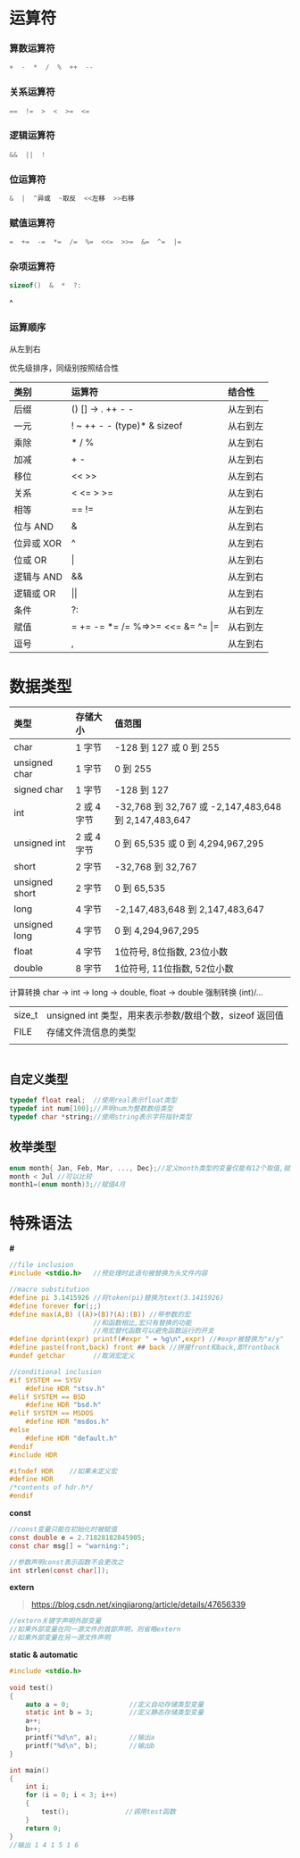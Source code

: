 # 运算符

### 算数运算符

```c
+  -  *  /  %  ++  --
```

### 关系运算符

```c
==  !=  >  <  >=  <=
```

### 逻辑运算符

```c
&&  ||  !
```

### 位运算符

```c
&  |  ^异或  ~取反  <<左移  >>右移
```

### 赋值运算符

```c
=  +=  -=  *=  /=  %=  <<=  >>=  &=  ^=  |=  
```

### 杂项运算符

```c
sizeof()  &  *  ?:
```

^

### 运算顺序

从左到右

优先级排序，同级别按照结合性

| 类别       | 运算符                            | 结合性   |
| :--------- | :-------------------------------- | :------- |
| 后缀       | () [] -> . ++ - -                 | 从左到右 |
| 一元       | ! ~ ++ - - (type)* & sizeof       | 从右到左 |
| 乘除       | * / %                             | 从左到右 |
| 加减       | + -                               | 从左到右 |
| 移位       | << >>                             | 从左到右 |
| 关系       | < <= > >=                         | 从左到右 |
| 相等       | == !=                             | 从左到右 |
| 位与 AND   | &                                 | 从左到右 |
| 位异或 XOR | ^                                 | 从左到右 |
| 位或 OR    | \|                                | 从左到右 |
| 逻辑与 AND | &&                                | 从左到右 |
| 逻辑或 OR  | \|\|                              | 从左到右 |
| 条件       | ?:                                | 从右到左 |
| 赋值       | = += -= *= /= %=>>= <<= &= ^= \|= | 从右到左 |
| 逗号       | ,                                 | 从左到右 |



# 数据类型

| 类型           | 存储大小    | 值范围                                               |
| :------------- | :---------- | :--------------------------------------------------- |
| char           | 1 字节      | -128 到 127 或 0 到 255                              |
| unsigned char  | 1 字节      | 0 到 255                                             |
| signed char    | 1 字节      | -128 到 127                                          |
| int            | 2 或 4 字节 | -32,768 到 32,767 或 -2,147,483,648 到 2,147,483,647 |
| unsigned int   | 2 或 4 字节 | 0 到 65,535 或 0 到 4,294,967,295                    |
| short          | 2 字节      | -32,768 到 32,767                                    |
| unsigned short | 2 字节      | 0 到 65,535                                          |
| long           | 4 字节      | -2,147,483,648 到 2,147,483,647                      |
| unsigned long  | 4 字节      | 0 到 4,294,967,295                                   |
| float          | 4 字节      | 1位符号, 8位指数, 23位小数                           |
| double         | 8 字节      | 1位符号, 11位指数, 52位小数                          |

计算转换 char → int → long → double, float → double
强制转换 (int)/...



|        |                                                         |
| ------ | ------------------------------------------------------- |
| size_t | unsigned int 类型，用来表示参数/数组个数，sizeof 返回值 |
| FILE   | 存储文件流信息的类型                                    |
|        |                                                         |

```c

```



## 自定义类型

```c
typedef float real;  //使用real表示float类型
typedef int num[100];//声明num为整数数组类型
typedef char *string;//使用string表示字符指针类型
```

## 枚举类型

```c
enum month{ Jan, Feb, Mar, ..., Dec};//定义month类型的变量仅能有12个取值,赋值为0,1,...,11
month < Jul //可以比较
month1=(enum month)3;//赋值4月    
```





# 特殊语法

**#**

```c
//file inclusion
#include <stdio.h>   //预处理时此语句被替换为头文件内容

//macro substitution
#define pi 3.1415926 //将token(pi)替换为text(3.1415926)
#define forever for(;;)
#define max(A,B) ((A)>(B)?(A):(B)) //带参数的宏
                     //和函数相比,宏只有替换的功能
                     //用宏替代函数可以避免函数运行的开支
#define dprint(expr) printf(#expr " = %g\n",expr) //#expr被替换为"x/y"
#define paste(front,back) front ## back //拼接front和back,即frontback
#undef getchar       //取消宏定义				

//conditional inclusion
#if SYSTEM == SYSV
	#define HDR "stsv.h"
#elif SYSTEM == BSD
	#define HDR "bsd.h"
#elif SYSTEM == MSDOS
	#define HDR "msdos.h"
#else
	#define HDR "default.h"
#endif
#include HDR

#ifndef HDR    //如果未定义宏
#define HDR
/*contents of hdr.h*/
#endif

```

**const**

```c
//const变量只能在初始化时被赋值
const double e = 2.71828182845905;
const char msg[] = "warning:";

//参数声明const表示函数不会更改之
int strlen(const char[]);
```



**extern**

> https://blog.csdn.net/xingjiarong/article/details/47656339

```c
//extern关键字声明外部变量
//如果外部变量在同一源文件的首部声明，则省略extern
//如果外部变量在另一源文件声明
```



**static & automatic**

```c
#include <stdio.h>
 
void test()
{
    auto a = 0;               //定义自动存储类型变量
    static int b = 3;         //定义静态存储类型变量
    a++;
    b++;
    printf("%d\n", a);        //输出a
    printf("%d\n", b);        //输出b
}

int main()
{
    int i;
    for (i = 0; i < 3; i++)
    {
        test();              //调用test函数
    }
    return 0;
}
//输出 1 4 1 5 1 6
```

